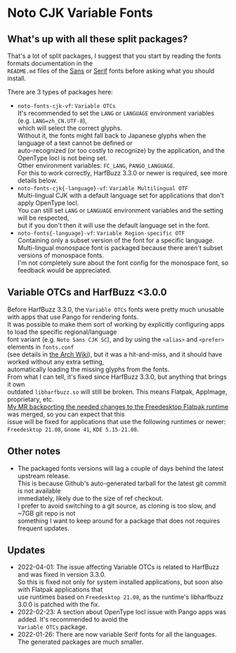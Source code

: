 # Noto CJK Variable Fonts

## What's up with all these split packages?

That's a lot of split packages, I suggest that you start by reading the fonts formats documentation in the  
`README.md` files of the [Sans](https://github.com/googlefonts/noto-cjk/blob/main/Sans/README.md) or [Serif](https://github.com/googlefonts/noto-cjk/blob/main/Serif/README.md) fonts before asking what you should install.

There are 3 types of packages here:

* `noto-fonts-cjk-vf`: `Variable OTCs`  
  It's recommended to set the `LANG` or `LANGUAGE` environment variables (e.g. `LANG=zh_CN.UTF-8`),  
  which will select the correct glyphs.  
  Without it, the fonts might fall back to Japanese glyphs when the language of a text cannot be defined or  
  auto-recognized (or too costly to recognize) by the application, and the OpenType locl is not being set.  
  Other environment variables: `FC_LANG`, `PANGO_LANGUAGE`.  
  For this to work correctly, HarfBuzz 3.3.0 or newer is required, see more details below.
* `noto-fonts-cjk{-language}-vf`: `Variable Multilingual OTF`  
  Multi-lingual CJK with a default language set for applications that don't apply OpenType locl.  
  You can still set  `LANG` or `LANGUAGE` environment variables and the setting will be respected,  
  but if you don't then it will use the default language set in the font.
* `noto-fonts{-language}-vf`: `Variable Region-specific OTF`  
  Containing only a subset version of the font for a specific language.  
  Multi-lingual monospace font is packaged because there aren't subset versions of monospace fonts.  
  I'm not completely sure about the font config for the monospace font, so feedback would be appreciated.

## Variable OTCs and HarfBuzz <3.0.0

Before HarfBuzz 3.3.0, the `Variable OTCs` fonts were pretty much unusable with apps that use Pango for rendering fonts.  
It was possible to make them sort of working by explicitly configuring apps to load the specific regional/language  
font variant (e.g. `Noto Sans CJK SC`), and by using the `<alias>` and `<prefer>` elements in `fonts.conf`  
(see details in [the Arch Wiki](https://wiki.archlinux.org/title/Fonts#Fallback_font_order)),  but it was a hit-and-miss, and it should have worked without any extra setting,  
automatically loading the missing glyphs from the fonts.  
From what I can tell, it's fixed since HarfBuzz 3.3.0, but anything that brings it own  
outdated `libharfbuzz.so` will still be broken. This means Flatpak, AppImage, proprietary, etc.  
[My MR backporting the needed changes to the Freedesktop Flatpak runtime](https://gitlab.com/freedesktop-sdk/freedesktop-sdk/-/merge_requests/7971) was merged, so you can expect that this  
issue will be fixed for applications that use the following runtimes or newer: `Freedesktop 21.08`, `Gnome 41`, `KDE 5.15-21.08`.

## Other notes

* The packaged fonts versions will lag a couple of days behind the latest upstream release.  
  This is because Github's auto-generated tarball for the latest git commit is not available  
  immediately, likely due to the size of ref checkout.  
  I prefer to avoid switching to a git source, as cloning is too slow, and ~7GB git repo is not  
  something I want to keep around for a package that does not requires frequent updates.

## Updates

* 2022-04-01: The issue affecting Variable OTCs is related to HarfBuzz and was fixed in version 3.3.0.  
  So this is fixed not only for system installed applications, but soon also with Flatpak applications that  
  use runtimes based on `Freedesktop 21.08`, as the runtime's libharfbuzz 3.0.0 is patched with the fix.
* 2022-02-23: A section about OpenType locl issue with Pango apps was added. It's recommended to  avoid the  
  `Variable OTCs` package.
* 2022-01-26: There are now variable Serif fonts for all the languages. The generated packages are much smaller.
